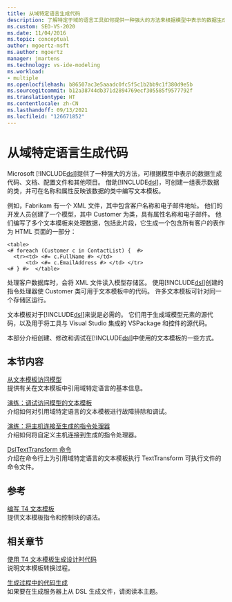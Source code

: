 ```yaml
---
title: 从域特定语言生成代码
description: 了解特定于域的语言工具如何提供一种强大的方法来根据模型中表示的数据生成代码、文档和其他项目。
ms.custom: SEO-VS-2020
ms.date: 11/04/2016
ms.topic: conceptual
author: mgoertz-msft
ms.author: mgoertz
manager: jmartens
ms.technology: vs-ide-modeling
ms.workload:
- multiple
ms.openlocfilehash: b86507ac3e5aaadc0fc5f5c1b2bb9c1f380d9e5b
ms.sourcegitcommit: b12a38744db371d2894769ecf305585f9577792f
ms.translationtype: HT
ms.contentlocale: zh-CN
ms.lasthandoff: 09/13/2021
ms.locfileid: "126671852"
---
```

# <a name="generating-code-from-a-domain-specific-language"></a>从域特定语言生成代码

Microsoft [!INCLUDE[dsl](../modeling/includes/dsl_md.md)]提供了一种强大的方法，可根据模型中表示的数据生成代码、文档、配置文件和其他项目。 借助[!INCLUDE[dsl](../modeling/includes/dsl_md.md)]，可创建一组表示数据的类，并可在名称和属性反映该数据的类中编写文本模板。

例如，Fabrikam 有一个 XML 文件，其中包含客户名称和电子邮件地址。 他们的开发人员创建了一个模型，其中 Customer 为类，具有属性名称和电子邮件。 他们编写了多个文本模板来处理数据，包括此片段，它生成一个包含所有客户的表作为 HTML 页面的一部分：

```
<table>
<# foreach (Customer c in ContactList) {  #>
  <tr><td> <#= c.FullName #> </td>
      <td> <#= c.EmailAddress #> </td> </tr>
<# } #>  </table>
```

处理客户数据库时，会将 XML 文件读入模型存储区。 使用[!INCLUDE[dsl](../modeling/includes/dsl_md.md)]创建的指令处理器使 Customer 类可用于文本模板中的代码。 许多文本模板可针对同一个存储区运行。

文本模板对于[!INCLUDE[dsl](../modeling/includes/dsl_md.md)]来说是必需的。 它们用于生成域模型元素的源代码，以及用于将工具与 Visual Studio 集成的 VSPackage 和控件的源代码。

本部分介绍创建、修改和调试在[!INCLUDE[dsl](../modeling/includes/dsl_md.md)]中使用的文本模板的一些方式。

## <a name="in-this-section"></a>本节内容

[从文本模板访问模型](../modeling/accessing-models-from-text-templates.md)\
提供有关在文本模板中引用域特定语言的基本信息。

[演练：调试访问模型的文本模板](../modeling/walkthrough-debugging-a-text-template-that-accesses-a-model.md)\
介绍如何对引用域特定语言的文本模板进行故障排除和调试。

[演练：将主机连接至生成的指令处理器](../modeling/walkthrough-connecting-a-host-to-a-generated-directive-processor.md)\
介绍如何将自定义主机连接到生成的指令处理器。

[DslTextTransform 命令](../modeling/the-dsltexttransform-command.md)\
介绍在命令行上为引用域特定语言的文本模板执行 TextTransform 可执行文件的命令文件。

## <a name="reference"></a>参考

[编写 T4 文本模板](../modeling/writing-a-t4-text-template.md)\
提供文本模板指令和控制块的语法。

## <a name="related-sections"></a>相关章节

[使用 T4 文本模板生成设计时代码](../modeling/design-time-code-generation-by-using-t4-text-templates.md)\
说明文本模板转换过程。

[生成过程中的代码生成](../modeling/code-generation-in-a-build-process.md)\
如果要在生成服务器上从 DSL 生成文件，请阅读本主题。
